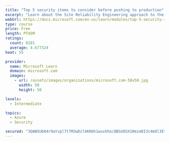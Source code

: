 ```yaml
---
title: "Top 5 security items to consider before pushing to production"
excerpt: "Learn about the Site Reliability Engineering approach to the challenge of assuring reliability and gain a better understanding of why it matters."
webUrl: https://docs.microsoft.com/en-us/learn/modules/top-5-security-items-to-consider/
type: course
price: Free
length: PT45M
ratings:
  count: 8101
  average: 4.677324
heat: 55

provider:
  name: Microsoft Learn
  domain: microsoft.com
  images:
    - url: /assets/images/organizations/microsoft.com-50x50.jpg
      width: 50
      height: 50

levels:
  - Intermediate

topics:
  - Azure
  - Security

secured: "3QAWSUb04r9atvpl7t7M3wDzl4KK6h1wushho/QBSUOSX10mim0I3c4mOl3EtSF97l5Ooy9rMLViLsa6mXxI3V2cyhn7VdiYoD0H4/rboBo6Yts/4MWZ3QNP6GAAPFvdPkwD7LQIdBIaR5euvwRNsM7lna+SJZ1Eu57lk2lug6u8kQDoPzXqItcGQQSMhmSWMdz94mlD1P/GzfVsC0s7Og0/jigNVUNJon2Toq7YPduQncsNDTdQGjQo6ZvL660AJsiylJpH6KZgM+6LW/m+MBi+MvUUR7nQ+pgjihgQLdbeh2gAdCgKYW5bCt5hl2ApfhuUR9azlkMjpcWKIDf9vwrnHANKVBvQgI+8K94XY1gDJpzud1RjwXl9a+qoxIeK2qFEwT1Ne16bQeIwqlD5gU08HhICSuc0O/pUOzcO+Go=;IXQoszuJBekRW3/9mmZYdA=="
---
```


